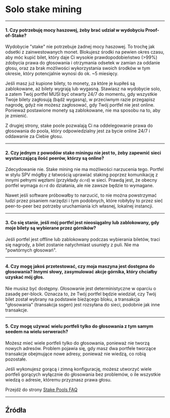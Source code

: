 # <i class="fa fa-male"></i> Solo stake mining

---

#### 1. Czy potrzebuję mocy haszowej, żeby brać udział w wydobyciu Proof-of-Stake?

Wydobycie "stake" nie potrzebuje żadnej mocy haszowej. To trochę jak odsetki z zainwestowanych monet. Blokujesz środki na pewien okres czasu, aby móc kupić bilet, który daje Ci wysokie prawdopodobieństwo (>99%) zdobycia prawa do głosowania i otrzymania odsetek w zamian za oddanie głosu, oraz za brak możliwości wykorzystania swoich środków w tym okresie, który potencjalnie wynosi do ok. ~5 miesięcy.

Jeśli masz już kupione bilety, to monety, za które je kupiłeś są zablokowane, aż bilety wygrają lub wygasną. Stawiasz na wydobycie solo, a zatem Twój portfel MUSI być otwarty 24/7 do momentu, gdy wszystkie Twoje bilety zagłosują (bądź wygasną), w przeciwnym razie przegapisz nagrodę, gdyż nie możesz zagłosować, gdy Twój portfel nie jest online. Ponieważ postawione monety są zablokowane, nie ma sposobu na to, aby je zmienić.

Z drugiej strony, stake poole pozwalają Ci na oddelegowanie prawa do głosowania do poola, który odpowiedzialny jest za bycie online 24/7 i oddawanie za Ciebie głosu.

---

#### 2. Czy jednym z powodów stake miningu nie jest to, żeby zapewnić sieci wystarczającą ilość peerów, którzy są online?

Zdecydowanie nie. Stake mining nie ma możliwości narzucenia tego. Portfel w stylu SPV mógłby z łatwością uprawiać staking poprzez komunikację z innymi pełnymi węzłami (przykłady `dcrd`) w sieci. Prawdą jest, że obecny portfel wymaga `dcrd` do działania, ale nie zawsze będzie to wymagane.

Nawet jeśli software próbowałby to narzucić, to nie można powstrzymać ludzi przez pisaniem narzędzi i tym podobnych, które robiłyby to przez sieć peer-to-peer bez potrzeby uruchamiania ich własnej, lokalnej instancji.

---

#### 3. Co się stanie, jeśli mój portfel jest nieosiągalny lub zablokowany, gdy moje bilety są wybierane przez górników?

Jeśli portfel jest offline lub zablokowany podczas wybierania biletów, traci się nagrody, a bilet zostanie natychmiast usunięty z puli. Nie ma "powtórnych głosowań".

---

#### 4. Czy mogę jakoś przetestować, czy moja maszyna jest dostępna do głosowania? Innymi słowy, zasymulować akcje górnika, który chciałby uzyskać mój głos.

Nie musisz być dostępny. Głosowanie jest deterministyczne w oparciu o zasadę per-block. Oznacza to, że Twój portfel będzie wiedział, czy Twój bilet został wybrany na podstawie bieżącego bloku, a transakcja "głosowania" (transakcja ssgen) jest rozsyłana do sieci, podobnie jak inne transakcje.

---

#### 5. Czy mogę używać wielu portfeli tylko do głosowania z tym samym seedem na wielu serwerach?

Możesz mieć wiele portfeli tylko do głosowania, ponieważ nie tworzą nowych adresów. Problem pojawia się, gdy masz dwa portfele tworzące transakcje obejmujące nowe adresy, ponieważ nie wiedzą, co robią pozostałe.

Jeśli wykonujesz gorącą i zimną konfigurację, możesz utworzyć wiele portfeli gorących wyłącznie do głosowania bez problemów, o ile wszystkie wiedzą o adresie, któremu przyznasz prawa głosu.

Przejdź do strony  [Stake Pools FAQ](/faq/proof-of-stake/stake-pools.md)

---

## <i class="fa fa-book"></i> Źródła

[^9304]: Decred Forum, [Post 9,304](https://forum.decred.org/threads/626/page-2#post-9304)
[^9311]: Decred Forum, [Post 9,311](https://forum.decred.org/threads/582/page-2#post-9311)
[^9806]: Decred Forum, [Post 9,806](https://forum.decred.org/threads/180/page-6#post-9806)
[^12697]: Decred Forum, [Post 12,697] (https://forum.decred.org/threads/1127/#post-12697)
